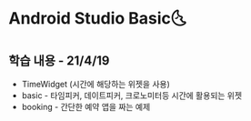# Android Studio Basic:last_quarter_moon_with_face:

## 학습 내용 - 21/4/19

- TimeWidget (시간에 해당하는 위젯을 사용)
- basic - 타임피커, 데이트피커, 크로노미터등 시간에 활용되는 위젯
- booking - 간단한 예약 앱을 짜는 예제

